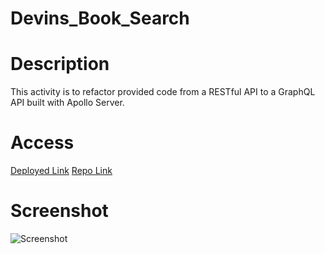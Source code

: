 # Devins_Book_Search

# Description 

This activity is to refactor provided code from a RESTful API to a GraphQL API built with Apollo Server. 

# Access

[Deployed Link]()
[Repo Link]()

# Screenshot

![Screenshot]()